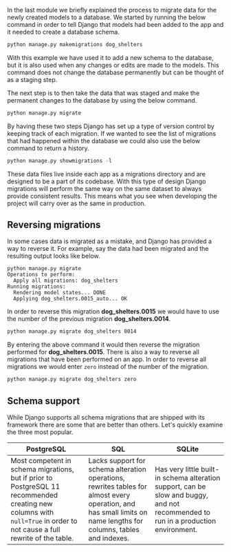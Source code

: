 In the last module we briefly explained the process to migrate data for the newly created models to a database. We started by running the below command in order to tell Django that models had been added to the app and it needed to create a database schema. 

```python
python manage.py makemigrations dog_shelters
```

With this example we have used it to add a new schema to the database, but it is also used when any changes or edits are made to the models. This command does not change the database permanently but can be thought of as a staging step. 

The next step is to then take the data that was staged and make the permanent changes to the database by using the below command.

```python
python manage.py migrate
```

By having these two steps Django has set up a type of version control by keeping track of each migration. If we wanted to see the list of migrations that had happened within the database we could also use the below command to return a history.

```python
python manage.py showmigrations -l
```

These data files live inside each app as a migrations directory and are designed to be a part of its codebase. With this type of design Django migrations will perform the same way on the same dataset to always provide consistent results. This means what you see when developing the project will carry over as the same in production.

## Reversing migrations

In some cases data is migrated as a mistake, and Django has provided a way to reverse it. For example, say the data had been migrated and the resulting output looks like below.

```output
python manage.py migrate
Operations to perform:
  Apply all migrations: dog_shelters
Running migrations:
  Rendering model states... DONE
  Applying dog_shelters.0015_auto... OK
```

In order to reverse this migration **dog_shelters.0015** we would have to use the number of the previous migration **dog_shelters.0014**.

```bash
python manage.py migrate dog_shelters 0014
```

By entering the above command it would then reverse the migration performed for **dog_shelters.0015**. There is also a way to reverse all migrations that have been performed on an app. In order to reverse all migrations we would enter `zero` instead of the number of the migration.

```bash
python manage.py migrate dog_shelters zero
```

## Schema support

While Django supports all schema migrations that are shipped with its framework there are some that are better than others. Let's quickly examine the three most popular.

PostgreSQL | SQL | SQLite
-----------|-----|----------
Most competent in schema migrations, but if prior to PostgreSQL 11 recommended creating new columns with `null=True` in order to not cause a full rewrite of the table. | Lacks support for schema alteration operations, rewrites tables for almost every operation, and has small limits on name lengths for columns, tables and indexes. | Has very little built-in schema alteration support, can be slow and buggy, and not recommended to run in a production environment.